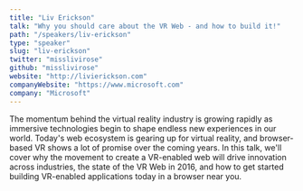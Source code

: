 ```yaml
---
title: "Liv Erickson"
talk: "Why you should care about the VR Web - and how to build it!"
path: "/speakers/liv-erickson"
type: "speaker"
slug: "liv-erickson"
twitter: "misslivirose"
github: "misslivirose"
website: "http://livierickson.com"
companyWebsite: "https://www.microsoft.com"
company: "Microsoft"
---
```


<p>The momentum behind the virtual reality industry is growing rapidly as immersive technologies begin to shape endless new experiences in our world. Today's web ecosystem is gearing up for virtual reality, and browser-based VR shows a lot of promise over the coming years. In this talk, we'll cover why the movement to create a VR-enabled web will drive innovation across industries, the state of the VR Web in 2016, and how to get started building VR-enabled applications today in a browser near you.</p>